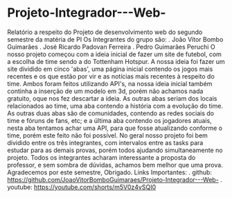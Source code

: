 # Projeto-Integrador---Web-
Relatório a respeito do Projeto de desenvolvimento web do segundo semestre da matéria de PI
Os Integrantes do grupo são:
. João Vítor Bombo Guimarães
. José Ricardo Padovan Ferreira
. Pedro Guimarães Peruchi
O nosso projeto começou com a ideia inicial de fazer um site de futebol, com a escolha de time sendo a do Tottenham Hotspur. A nossa ideia foi fazer um site dividido em cinco 'abas', uma página inicial contendo os jogos mais recentes e os que estão por vir e as notícias mais recentes à respeito do time. Ambos foram feitos utilizando API's, na nossa ideia inicial também continha a inserção de um modelo em 3d, porém não achamos nada gratuito, oque nos fez descartar a ideia. As outras abas seriam dos locais relacionados ao time, uma aba contendo a história com a evolução do time. As outras duas abas são de comunidades, contendo as redes sociais do time e fóruns de fans, etc; e a última aba contendo os jogadores atuais, nesta aba tentamos achar uma API, para que fosse atualizando conforme o time, porém este feito não foi possível. 
No geral nosso projeto foi bem dividido entre os três integrantes, com intervalos entre as tasks para estudar para as demais provas, porém todos ajudando simultaneamente no projeto. Todos os integrantes acharam interessante a proposta do professor, e sem sombra de dúvidas, achamos bem melhor que uma prova. 
Agradecemos por este semestre, Obrigado.
Links Importantes: 
. github: https://github.com/JoaoVitorBomboGuimaraes/Projeto-Integrador---Web-
. youtube: https://youtube.com/shorts/m5V0z4vSQI0